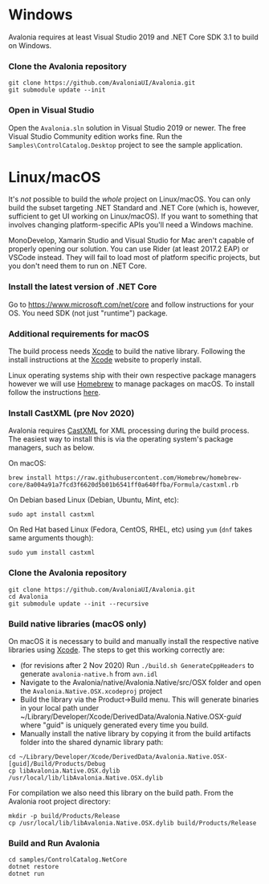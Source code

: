 # Windows

Avalonia requires at least Visual Studio 2019 and .NET Core SDK 3.1 to build on Windows.

###  Clone the Avalonia repository

```
git clone https://github.com/AvaloniaUI/Avalonia.git
git submodule update --init
```

###  Open in Visual Studio

Open the `Avalonia.sln` solution in Visual Studio 2019 or newer. The free Visual Studio Community
edition works fine. Run the `Samples\ControlCatalog.Desktop` project to see the sample application.

# Linux/macOS

It's *not* possible to build the *whole* project on Linux/macOS. You can only build the subset targeting .NET Standard and .NET Core (which is, however, sufficient to get UI working on Linux/macOS). If you want to something that involves changing platform-specific APIs you'll need a Windows machine.

MonoDevelop, Xamarin Studio and Visual Studio for Mac aren't capable of properly opening our solution. You can use Rider (at least 2017.2 EAP) or VSCode instead. They will fail to load most of platform specific projects, but you don't need them to run on .NET Core.

###  Install the latest version of .NET Core

Go to https://www.microsoft.com/net/core and follow instructions for your OS. You need SDK (not just "runtime") package.

###  Additional requirements for macOS

The build process needs [Xcode](https://developer.apple.com/xcode/) to build the native library.  Following the install instructions at the [Xcode](https://developer.apple.com/xcode/) website to properly install.

Linux operating systems ship with their own respective package managers however we will use [Homebrew](https://brew.sh/) to manage packages on macOS.  To install follow the instructions [here](https://docs.brew.sh/Installation).

###  Install CastXML (pre Nov 2020)

Avalonia requires [CastXML](https://github.com/CastXML/CastXML) for XML processing during the build process.  The easiest way to install this is via the operating system's package managers, such as below.

On macOS:
```
brew install https://raw.githubusercontent.com/Homebrew/homebrew-core/8a004a91a7fcd3f6620d5b01b6541ff0a640ffba/Formula/castxml.rb
```

On Debian based Linux (Debian, Ubuntu, Mint, etc):
```
sudo apt install castxml
```

On Red Hat based Linux (Fedora, CentOS, RHEL, etc) using `yum` (`dnf` takes same arguments though):
```
sudo yum install castxml
```


###  Clone the Avalonia repository

```
git clone https://github.com/AvaloniaUI/Avalonia.git
cd Avalonia
git submodule update --init --recursive
```

### Build native libraries (macOS only)

On macOS it is necessary to build and manually install the respective native libraries using [Xcode](https://developer.apple.com/xcode/).  The steps to get this working correctly are:
- (for revisions after 2 Nov 2020) Run `./build.sh GenerateCppHeaders` to generate `avalonia-native.h` from `avn.idl`
- Navigate to the Avalonia/native/Avalonia.Native/src/OSX folder and open the `Avalonia.Native.OSX.xcodeproj` project
- Build the library via the Product->Build menu.  This will generate binaries in your local path under ~/Library/Developer/Xcode/DerivedData/Avalonia.Native.OSX-*guid* where "guid" is uniquely generated every time you build.
- Manually install the native library by copying it from the build artifacts folder into the shared dynamic library path:

```
cd ~/Library/Developer/Xcode/DerivedData/Avalonia.Native.OSX-[guid]/Build/Products/Debug
cp libAvalonia.Native.OSX.dylib /usr/local/lib/libAvalonia.Native.OSX.dylib
```

For compilation we also need this library on the build path. From the Avalonia root project directory:

```
mkdir -p build/Products/Release
cp /usr/local/lib/libAvalonia.Native.OSX.dylib build/Products/Release

```

###  Build and Run Avalonia

```
cd samples/ControlCatalog.NetCore
dotnet restore
dotnet run
```
